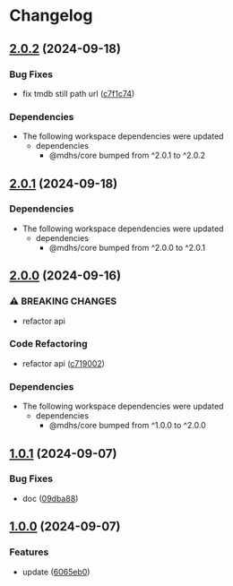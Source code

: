# Changelog

## [2.0.2](https://github.com/joshuaavalon/mdhs/compare/tmdb-v2.0.1...tmdb-v2.0.2) (2024-09-18)


### Bug Fixes

* fix tmdb still path url ([c7f1c74](https://github.com/joshuaavalon/mdhs/commit/c7f1c744745083e70a09ea9e8212cb5a5a289264))


### Dependencies

* The following workspace dependencies were updated
  * dependencies
    * @mdhs/core bumped from ^2.0.1 to ^2.0.2

## [2.0.1](https://github.com/joshuaavalon/mdhs/compare/tmdb-v2.0.0...tmdb-v2.0.1) (2024-09-18)


### Dependencies

* The following workspace dependencies were updated
  * dependencies
    * @mdhs/core bumped from ^2.0.0 to ^2.0.1

## [2.0.0](https://github.com/joshuaavalon/mdhs/compare/tmdb-v1.0.1...tmdb-v2.0.0) (2024-09-16)


### ⚠ BREAKING CHANGES

* refactor api

### Code Refactoring

* refactor api ([c719002](https://github.com/joshuaavalon/mdhs/commit/c719002c757848618de772dc71cc26d11b49c437))


### Dependencies

* The following workspace dependencies were updated
  * dependencies
    * @mdhs/core bumped from ^1.0.0 to ^2.0.0

## [1.0.1](https://github.com/joshuaavalon/mdhs/compare/tmdb-v1.0.0...tmdb-v1.0.1) (2024-09-07)


### Bug Fixes

* doc ([09dba88](https://github.com/joshuaavalon/mdhs/commit/09dba8810f632d2c32185536faa1fde698a2af27))

## [1.0.0](https://github.com/joshuaavalon/mdhs/compare/tmdb-v1.0.0...tmdb-v1.0.0) (2024-09-07)


### Features

* update ([6065eb0](https://github.com/joshuaavalon/mdhs/commit/6065eb061cddf0c761812d958bb15d8d518f91b7))
